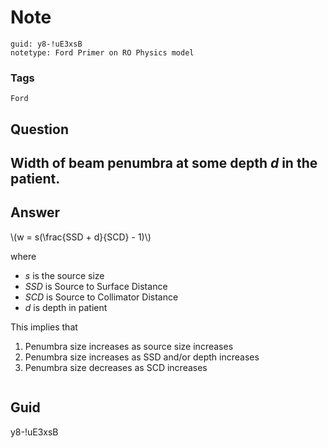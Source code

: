 # Note
```
guid: y8-!uE3xsB
notetype: Ford Primer on RO Physics model
```

### Tags
```
Ford
```

## Question
<h2>Width of beam penumbra at some depth <em>d</em> in the patient.</h2>

## Answer
<section>
<p>\(w = s(\frac{SSD + d}{SCD} - 1)\)</p>
<p>where</p>
<ul>
<li><em>s</em> is the source size</li>
<li><em>SSD</em> is Source to Surface Distance</li>
<li><em>SCD</em> is Source to Collimator Distance</li>
<li><em>d</em> is depth in patient</li>
</ul>
<p>This implies that</p>
<ol>
<li>Penumbra size increases as source size increases</li>
<li>Penumbra size increases as SSD and/or depth increases</li>
<li>Penumbra size decreases as SCD increases</li>
</ol>
<p><img alt="" src="F385A15A-2401-412A-B79E-95E488B0F279.png"></p>
</section>

## Guid
y8-!uE3xsB
